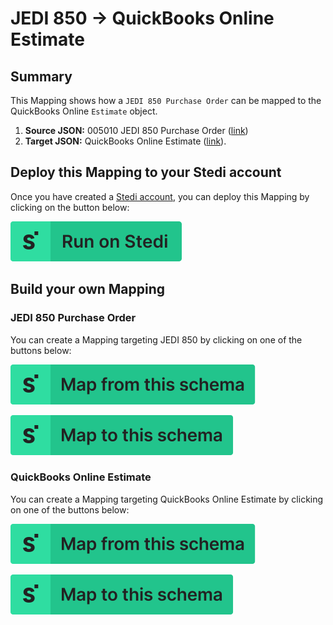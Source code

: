 # JEDI 850 -> QuickBooks Online Estimate

## Summary

This Mapping shows how a `JEDI 850 Purchase Order` can be mapped to the QuickBooks Online `Estimate` object.

1. **Source JSON:** 005010 JEDI 850 Purchase Order ([link](https://edi.stedi.com/inspector?value=ISA*00*++++++++++*00*++++++++++*01*040132628++++++*ZZ*012550194U+++++*220114*0656*U*00501*000016214*0*P*%3E%7E%0AGS*PO*040132628*012550194U*20220114*0656*000016214*X*005010%7E%0AST*850*0001%7E%0ABEG*00*DS*2583033**20220114%7E%0APER*OC*John+Doe*TE*111-222-7475*EM*johndoe-fake%40gmail.com%7E%0ATD5****ZZ*FHD%7E%0AN1*ST*Ben+Ford*92*DROPSHIP+CUSTOMER%7E%0AN3*2113+Anywhere+St%7E%0AN4*Pasadena*TX*77502*US%7E%0APO1*1*0001*EA*0626.6**VC*80310*SK*SKU12345%7E%0APID*F****Ocho%27s+Octopus+Chips%7E%0APID*F****Great+flavor%7E%0ACTT*1%7E%0AAMT*TT*626.6%7E%0ASE*13*0001%7E%0AGE*1*000016214%7E%0AIEA*1*000016214%7E%0A&view=json))
2. **Target JSON:** QuickBooks Online Estimate ([link](https://developer.intuit.com/app/developer/qbo/docs/api/accounting/all-entities/estimate)).

## Deploy this Mapping to your Stedi account

Once you have created a [Stedi account](https://terminal.stedi.com/sign-up?email=), you can deploy this Mapping by clicking on the button below:

[![Run on Stedi](./../RunOnStedi.svg)](https://terminal.stedi.com/mappings/import?mapping=https://raw.githubusercontent.com/Stedi/starter-kit/main/mappings-examples/jedi-850-to-quickbooks-online-estimate/mapping.json&source_json=https://raw.githubusercontent.com/Stedi/starter-kit/main/mappings-examples/jedi-850-to-quickbooks-online-estimate/jedi-850.json&target_json=https://raw.githubusercontent.com/Stedi/starter-kit/main/mappings-examples/jedi-850-to-quickbooks-online-estimate/quickbooks-online-estimate.json)

## Build your own Mapping

### JEDI 850 Purchase Order

You can create a Mapping targeting JEDI 850 by clicking on one of the buttons below:

[![Map from this schema](./../MapFromThisSchema.svg)](https://terminal.stedi.com/mappings/import?mapping=https://raw.githubusercontent.com/Stedi/starter-kit/main/mappings-examples/jedi-850-to-quickbooks-online-estimate/empty-jedi-850-mapping.json&source_json_schema=https://raw.githubusercontent.com/Stedi/starter-kit/main/mappings-examples/jedi-850-to-quickbooks-online-estimate/jedi-850-schema.json)

[![Map to this schema](./../MapToThisSchema.svg)](https://terminal.stedi.com/mappings/import?mapping=https://raw.githubusercontent.com/Stedi/starter-kit/main/mappings-examples/jedi-850-to-quickbooks-online-estimate/empty-jedi-850-mapping.json&target_json_schema=https://raw.githubusercontent.com/Stedi/starter-kit/main/mappings-examples/jedi-850-to-quickbooks-online-estimate/jedi-850-schema.json)

### QuickBooks Online Estimate

You can create a Mapping targeting QuickBooks Online Estimate by clicking on one of the buttons below:

[![Map from this schema](./../MapFromThisSchema.svg)](https://terminal.stedi.com/mappings/import?mapping=https://raw.githubusercontent.com/Stedi/starter-kit/main/mappings-examples/jedi-850-to-quickbooks-online-estimate/empty-quickbooks-online-estimate-mapping.josn&source_json_schema=https://raw.githubusercontent.com/Stedi/starter-kit/main/mappings-examples/jedi-850-to-quickbooks-online-estimate/quickbooks-online-estimate-schema.json)

[![Map to this schema](./../MapToThisSchema.svg)](https://terminal.stedi.com/mappings/import?mapping=https://raw.githubusercontent.com/Stedi/starter-kit/main/mappings-examples/jedi-850-to-quickbooks-online-estimate/empty-quickbooks-online-estimate-mapping.josn&target_json_schema=https://raw.githubusercontent.com/Stedi/starter-kit/main/mappings-examples/jedi-850-to-quickbooks-online-estimate/quickbooks-online-estimate-schema.json)
